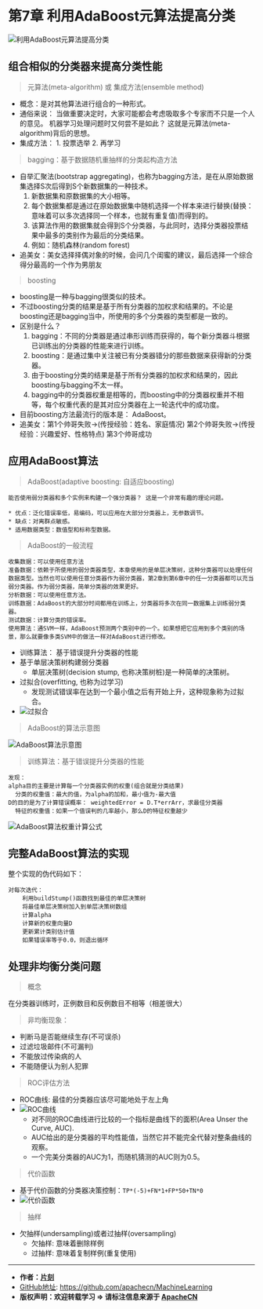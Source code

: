 # 第7章 利用AdaBoost元算法提高分类

![利用AdaBoost元算法提高分类](/images/7.AdaBoost/adaboost_headPage.jpg "利用AdaBoost元算法提高分类")

## 组合相似的分类器来提高分类性能

> 元算法(meta-algorithm) 或 集成方法(ensemble method)

* 概念：是对其他算法进行组合的一种形式。
* 通俗来说： 当做重要决定时，大家可能都会考虑吸取多个专家而不只是一个人的意见。
    机器学习处理问题时又何尝不是如此？ 这就是元算法(meta-algorithm)背后的思想。
* 集成方法：  1. 投票选举   2. 再学习

> bagging：基于数据随机重抽样的分类起构造方法

* 自举汇聚法(bootstrap aggregating)，也称为bagging方法，是在从原始数据集选择S次后得到S个新数据集的一种技术。
    1. 新数据集和原数据集的大小相等。
    2. 每个数据集都是通过在原始数据集中随机选择一个样本来进行替换(替换：意味着可以多次选择同一个样本，也就有重复值)而得到的。
    3. 该算法作用的数据集就会得到S个分类器，与此同时，选择分类器投票结果中最多的类别作为最后的分类结果。
    4. 例如：随机森林(random forest)
* 追美女：美女选择择偶对象的时候，会问几个闺蜜的建议，最后选择一个综合得分最高的一个作为男朋友

> boosting

* boosting是一种与bagging很类似的技术。
* 不过boosting分类的结果是基于所有分类器的加权求和结果的。不论是boosting还是bagging当中，所使用的多个分类器的类型都是一致的。
* 区别是什么？
    1. bagging：不同的分类器是通过串形训练而获得的，每个新分类器斗根据已训练出的分类器的性能来进行训练。
    2. boosting：是通过集中关注被已有分类器错分的那些数据来获得新的分类器。
    3. 由于boosting分类的结果是基于所有分类器的加权求和结果的，因此boosting与bagging不太一样。
    4. bagging中的分类器权重是相等的，而boosting中的分类器权重并不相等，每个权重代表的是其对应分类器在上一轮迭代中的成功度。
* 目前boosting方法最流行的版本是： AdaBoost。
* 追美女：第1个帅哥失败->(传授经验：姓名、家庭情况) 第2个帅哥失败->(传授经验：兴趣爱好、性格特点) 第3个帅哥成功

## 应用AdaBoost算法

> AdaBoost(adaptive boosting: 自适应boosting)

```
能否使用弱分类器和多个实例来构建一个强分类器？ 这是一个非常有趣的理论问题。

* 优点：泛化错误率低，易编码，可以应用在大部分分类器上，无参数调节。
* 缺点：对离群点敏感。
* 适用数据类型：数值型和标称型数据。
```

> AdaBoost的一般流程

```
收集数据：可以使用任意方法
准备数据：依赖于所使用的弱分类器类型，本章使用的是单层决策树，这种分类器可以处理任何数据类型。当然也可以使用任意分类器作为弱分类器，第2章到第6章中的任一分类器都可以充当弱分类器。作为弱分类器，简单分类器的效果更好。
分析数据：可以使用任意方法。
训练数据：AdaBoost的大部分时间都用在训练上，分类器将多次在同一数据集上训练弱分类器。
测试数据：计算分类的错误率。
使用算法：通SVM一样，AdaBoost预测两个类别中的一个。如果想把它应用到多个类别的场景，那么就要像多类SVM中的做法一样对AdaBoost进行修改。
```

* 训练算法： 基于错误提升分类器的性能
* 基于单层决策树构建弱分类器
    * 单层决策树(decision stump, 也称决策树桩)是一种简单的决策树。
* 过拟合(overfitting, 也称为过学习)
    * 发现测试错误率在达到一个最小值之后有开始上升，这种现象称为过拟合。
* ![过拟合](/images/7.AdaBoost/过拟合.png)

> AdaBoost的算法示意图

![AdaBoost算法示意图](/images/7.AdaBoost/adaboost_illustration.png "AdaBoost算法示意图")

> 训练算法：基于错误提升分类器的性能

```
发现：
alpha目的主要是计算每一个分类器实例的权重(组合就是分类结果)
  分类的权重值：最大的值，为alpha的加和，最小值为-最大值
D的目的是为了计算错误概率： weightedError = D.T*errArr，求最佳分类器
  特征的权重值：如果一个值误判的几率越小，那么D的特征权重越少
```

![AdaBoost算法权重计算公式](/images/7.AdaBoost/adaboost_alpha.png "AdaBoost算法权重计算公式")

## 完整AdaBoost算法的实现

整个实现的伪代码如下：

```
对每次迭代：
    利用buildStump()函数找到最佳的单层决策树
    将最佳单层决策树加入到单层决策树数组
    计算alpha
    计算新的权重向量D
    更新累计类别估计值
    如果错误率等于0.0，则退出循环
```

## 处理非均衡分类问题

> 概念

在分类器训练时，正例数目和反例数目不相等（相差很大）

> 非均衡现象：

* 判断马是否能继续生存(不可误杀)
* 过滤垃圾邮件(不可漏判)
* 不能放过传染病的人
* 不能随便认为别人犯罪

> ROC评估方法

* ROC曲线: 最佳的分类器应该尽可能地处于左上角
* ![ROC曲线](/images/7.AdaBoost/ROC曲线.png)
    * 对不同的ROC曲线进行比较的一个指标是曲线下的面积(Area Unser the Curve, AUC). 
    * AUC给出的是分类器的平均性能值，当然它并不能完全代替对整条曲线的观察。
    * 一个完美分类器的AUC为1，而随机猜测的AUC则为0.5。

> 代价函数

* 基于代价函数的分类器决策控制：`TP*(-5)+FN*1+FP*50+TN*0`
* ![代价函数](/images/7.AdaBoost/代价函数.png)

> 抽样

* 欠抽样(undersampling)或者过抽样(oversampling)
    * 欠抽样: 意味着删除样例
    * 过抽样: 意味着复制样例(重复使用)

* * *

* **作者：[片刻](http://www.apache.wiki/display/~jiangzhonglian)**
* [GitHub地址](https://github.com/apachecn/MachineLearning): <https://github.com/apachecn/MachineLearning>
* **版权声明：欢迎转载学习 => 请标注信息来源于 [ApacheCN](http://www.apache.wiki)**
